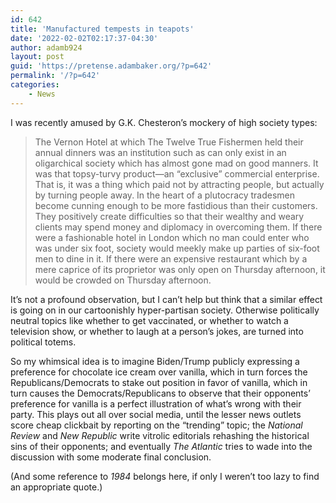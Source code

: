 ```yaml
---
id: 642
title: 'Manufactured tempests in teapots'
date: '2022-02-02T02:17:37-04:30'
author: adamb924
layout: post
guid: 'https://pretense.adambaker.org/?p=642'
permalink: '/?p=642'
categories:
    - News
---
```


I was recently amused by G.K. Chesteron’s mockery of high society types:

> The Vernon Hotel at which The Twelve True Fishermen held their annual dinners was an institution such as can only exist in an oligarchical society which has almost gone mad on good manners. It was that topsy-turvy product—an “exclusive” commercial enterprise. That is, it was a thing which paid not by attracting people, but actually by turning people away. In the heart of a plutocracy tradesmen become cunning enough to be more fastidious than their customers. They positively create difficulties so that their wealthy and weary clients may spend money and diplomacy in overcoming them. If there were a fashionable hotel in London which no man could enter who was under six foot, society would meekly make up parties of six-foot men to dine in it. If there were an expensive restaurant which by a mere caprice of its proprietor was only open on Thursday afternoon, it would be crowded on Thursday afternoon.

It’s not a profound observation, but I can’t help but think that a similar effect is going on in our cartoonishly hyper-partisan society. Otherwise politically neutral topics like whether to get vaccinated, or whether to watch a television show, or whether to laugh at a person’s jokes, are turned into political totems.

So my whimsical idea is to imagine Biden/Trump publicly expressing a preference for chocolate ice cream over vanilla, which in turn forces the Republicans/Democrats to stake out position in favor of vanilla, which in turn causes the Democrats/Republicans to observe that their opponents’ preference for vanilla is a perfect illustration of what’s wrong with their party. This plays out all over social media, until the lesser news outlets score cheap clickbait by reporting on the “trending” topic; the *National Review* and *New Republic* write vitrolic editorials rehashing the historical sins of their opponents; and eventually *The Atlantic* tries to wade into the discussion with some moderate final conclusion.

(And some reference to *1984* belongs here, if only I weren’t too lazy to find an appropriate quote.)
